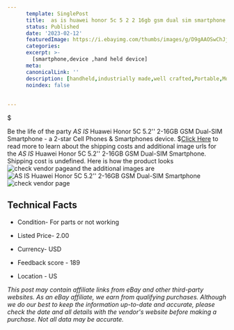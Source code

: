 ```yaml
---
      template: SinglePost
      title:  as is huawei honor 5c 5 2 2 16gb gsm dual sim smartphone
      status: Published
      date: '2023-02-12'
      featuredImage: https://i.ebayimg.com/thumbs/images/g/D9gAAOSwChJjlNpu/s-l225.jpg
      categories: 
      excerpt: >-
        [smartphone,device ,hand held device]
      meta:
      canonicalLink: ''
      description: [handheld,industrially made,well crafted,Portable,Mobile,Compact,Convenient,Lightweight,Maneuverable,Man-portable,Miniature,Carriable,Hand-held,Light,Holdable,Transportable,Mobile device,Pocket-sized,On-the-go,Wireless,Cordless,Compact size,Convenient size, smartphone,device ,hand held device]
      noindex: false
      
        
---
```

$

Be the life of the party *AS IS* Huawei Honor 5C 5.2'' 2-16GB GSM Dual-SIM Smartphone - a 2-star Cell Phones & Smartphones device.
$[Click Here](https://www.ebay.com/itm/385286993734?hash=item59b4e4f746%3Ag%3AD9gAAOSwChJjlNpu&mkevt=1&mkcid=1&mkrid=711-53200-19255-0&campid=%253CePNCampaignId%253E&customid=%253CreferenceId%253E&toolid=10049) to read more to learn about the shipping costs and additional image urls for the *AS IS* Huawei Honor 5C 5.2'' 2-16GB GSM Dual-SIM Smartphone. Shipping cost is undefined. Here is how the product looks ![check vendor page](https://i.ebayimg.com/thumbs/images/g/D9gAAOSwChJjlNpu/s-l225.jpg)and the additional images are![*AS IS* Huawei Honor 5C 5.2'' 2-16GB GSM Dual-SIM Smartphone](https://i.ebayimg.com/images/g/D9gAAOSwChJjlNpu/s-l1600.jpg)![check vendor page](https://origin-galleryplus.ebayimg.com/ws/web/385286993734_2_0_1/225x225.jpg)



 ## Technical Facts 



     
      

 - Condition- For parts or not working 


      

 - Listed Price- 2.00 


      

 - Currency- USD 


      

 - Feedback score - 189 


      

 - Location - US 


      
      

 *_This post may contain affiliate links from eBay and other third-party websites. As an eBay affiliate, we earn from qualifying purchases. Although we do our best to keep the information up-to-date and accurate, please check the date and all details with the vendor's website before making a purchase. Not all data may be accurate._*






